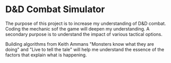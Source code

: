 # D&D Combat Simulator

The purpose of this project is to increase my understanding of D&D combat. Coding the mechanic sof the game will deepen my understanding. A secondary purpose is to understand the impact of various tactical options.

Building algorithms from Keith Ammans "Monsters know what they are doing" and "Live to tell the tale" will help me understand the essence of the factors that explain what is happening.

